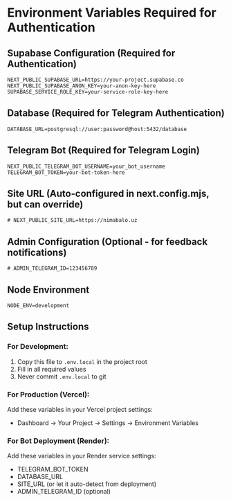 # Environment Variables Required for Authentication

## Supabase Configuration (Required for Authentication)
```
NEXT_PUBLIC_SUPABASE_URL=https://your-project.supabase.co
NEXT_PUBLIC_SUPABASE_ANON_KEY=your-anon-key-here
SUPABASE_SERVICE_ROLE_KEY=your-service-role-key-here
```

## Database (Required for Telegram Authentication)
```
DATABASE_URL=postgresql://user:password@host:5432/database
```

## Telegram Bot (Required for Telegram Login)
```
NEXT_PUBLIC_TELEGRAM_BOT_USERNAME=your_bot_username
TELEGRAM_BOT_TOKEN=your-bot-token-here
```

## Site URL (Auto-configured in next.config.mjs, but can override)
```
# NEXT_PUBLIC_SITE_URL=https://nimabalo.uz
```

## Admin Configuration (Optional - for feedback notifications)
```
# ADMIN_TELEGRAM_ID=123456789
```

## Node Environment
```
NODE_ENV=development
```

## Setup Instructions

### For Development:
1. Copy this file to `.env.local` in the project root
2. Fill in all required values
3. Never commit `.env.local` to git

### For Production (Vercel):
Add these variables in your Vercel project settings:
- Dashboard → Your Project → Settings → Environment Variables

### For Bot Deployment (Render):
Add these variables in your Render service settings:
- TELEGRAM_BOT_TOKEN
- DATABASE_URL
- SITE_URL (or let it auto-detect from deployment)
- ADMIN_TELEGRAM_ID (optional)
